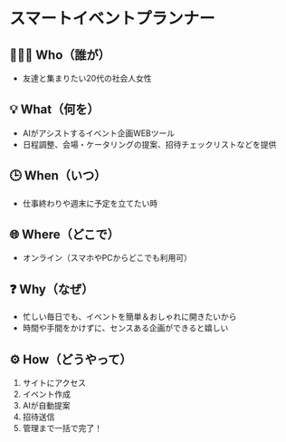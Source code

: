 # スマートイベントプランナー

## 🧑‍🤝‍🧑 Who（誰が）

- 友達と集まりたい20代の社会人女性

## 💡 What（何を）

- AIがアシストするイベント企画WEBツール
- 日程調整、会場・ケータリングの提案、招待チェックリストなどを提供

## 🕒 When（いつ）

- 仕事終わりや週末に予定を立てたい時

## 🌐 Where（どこで）

- オンライン（スマホやPCからどこでも利用可）

## ❓ Why（なぜ）

- 忙しい毎日でも、イベントを簡単＆おしゃれに開きたいから
- 時間や手間をかけずに、センスある企画ができると嬉しい

## ⚙️ How（どうやって）

1. サイトにアクセス  
2. イベント作成  
3. AIが自動提案  
4. 招待送信  
5. 管理まで一括で完了！
